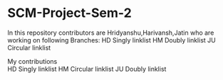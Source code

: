 # SCM-Project-Sem-2
In this repository contributors are Hridyanshu,Harivansh,Jatin who are working on following Branches:
            HD   Singly linklist
            HM   Doubly linklist
            JU   Circular linklist
            
My contributions  
                   HD   Singly   linklist
                   HM   Circular linklist
                   JU   Doubly   linklist

